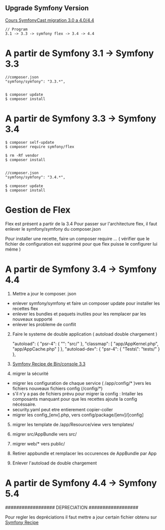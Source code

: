 ## Upgrade Symfony Version

[Cours SymfonyCast migration 3.0 a 4.0/4.4](https://symfonycasts.com/screencast/symfony4-upgrade/framework-config)


    // Program
    3.1 -> 3.3 -> symfony flex -> 3.4 -> 4.4


A partir de Symfony 3.1 -> Symfony 3.3
=======================================


    //composer.json
    "symfony/symfony": "3.3.*",


    $ composer update
    $ composer install


A partir de Symfony 3.3 -> Symfony 3.4
=======================================


    $ composer self-update
    $ composer require symfony/flex

    $ rm -Rf vendor
    $ composer install


    //composer.json
    "symfony/symfony": "3.4.*",

    $ composer update
    $ composer install

Gestion de Flex
=======================================

Flex est présent a partir de la 3.4
Pour passer sur l'architecture flex, il faut enlever le symfony/symfony du composer.json

Pour installer une recette, faire un composer require ...
( vérifier que le fichier de configuration est supprimé pour que flex puisse le configurer lui méme )

A partir de Symfony 3.4 -> Symfony 4.4
=======================================

1. Mettre a jour le composer. json
- enlever symfony/symfony et faire un composer update pour installer les recettes flex
- enlever les bundles et paquets inutiles pour les remplacer par les nouveaux supporté
- enlever les probleme de conflit

2. Faire le systeme de double application ( autoload double chargement )

    "autoload": {
        "psr-4": {
            "": "src/"
        },
        "classmap": [
            "app/AppKernel.php",
            "app/AppCache.php"
        ]
    },
    "autoload-dev": {
        "psr-4": {
            "Tests\\": "tests/"
        }
    },

3. [Symfony Recipe de Bin/console 3.3](https://github.com/symfony/recipes/blob/master/symfony/console/3.3/bin/console)

4. migrer la sécurité
- migrer les configuration de chaque service ( /app/config/* )vers les fichiers nouveaux fichiers config (/config/*)
- s'il n'y a pas de fichiers prévu pour migrer la config : Intaller les composants manquant pour que les recettes ajoute la config nécéssaire.
- security.yaml peut etre entierement copier-coller
- migrer les config_[env].php, vers config/package/[env]/[config]

5. migrer les template de /app/Resource/view vers templates/

6. migrer src/AppBundle vers src/
7. migrer web/* vers public/
8. Retirer appbundle et remplacer les occurences de AppBundle par App
9. Enlever l'autoload de double chargement



A partir de Symfony 4.4 -> Symfony 5.4
=======================================





##################
DEPRECIATION
##################

Pour regler les depréciations il faut mettre a jour certain fichier obtenu sur
[Symfony Recipe](https://github.com/symfony/recipes)

